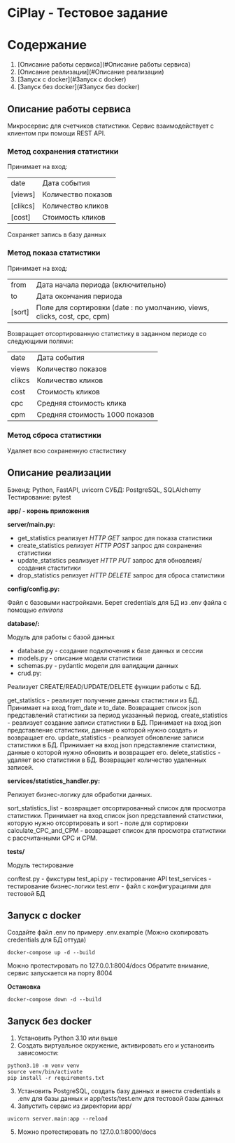# CiPlay - Тестовое задание

# Содержание

1. [Описание работы сервиса](#Описание работы сервиса)
2. [Описание реализации](#Описание реализации)
3. [Запуск с docker](#Запуск с docker)
4. [Запуск без docker](#Запуск без docker)

## Описание работы сервиса

Микросервис для счетчиков статистики. Сервис взаимодействует с клиентом при помощи REST API.

### Метод сохранения статистики

Принимает на вход:

|     |     |
 --- | --- |
| date | Дата события |
| [views] | Количество показов |
| [clikcs] | Количество кликов |
| [cost] | Стоимость кликов |

Сохраняет запись в базу данных

### Метод показа статистики

Принимает на вход:

|     |     |
| --- | --- |
| from | Дата начала периода (включительно) |
| to | Дата окончания периода |
| [sort] | Поле для сортировки (date : по умолчанию, views, clicks, cost, cpc, cpm) |

Возвращает отсортированную статистику в заданном периоде со следующими полями:

|     |     |
| --- | --- |
| date | Дата события |
| views | Количество показов |
| clikcs | Количество кликов |
| cost | Стоимость кликов |
| cpc | Средняя стоимость клика |
| cpm | Средняя стоимость 1000 показов |

### Метод сброса статистики

Удаляет всю сохраненную стастистику

## Описание реализации

Бэкенд: Python, FastAPI, uvicorn
СУБД: PostgreSQL, SQLAlchemy
Тестирование: pytest

**app/ - корень приложения**

**server/main.py:**

- get_statistics реализует *HTTP GET* запрос для показа статистики
- create_statistics релизует *HTTP POST* запрос для сохранения статистики
- update_statistics реализует *HTTP PUT* запрос для обновлеия/создания стаститики
- drop_statistics релизует *HTTP DELETE* запрос для сброса статистики

**config/config.py:**

Файл с базовыми настройками. Берет credentials для БД из .env файла с помощью *environs*

**database/:**

Модуль для работы с базой данных

- database.py - создание подключения к базе данных и сессии
- models.py - описание модели статистики
- schemas.py - pydantic модели для валидации данных
- crud.py:

Реализует CREATE/READ/UPDATE/DELETE функции работы с БД.

get_statistics - реализует получение данных стастистики из БД. Принимает на вход from_date и to_date. Возвращает список json представлений статистики за период указанный период.
create_statistics - реализует создание записи статистики в БД. Принимает на вход json представление статистики, данные о которой нужно создать и возвращает его.
update_statistics - реализует обновление записи статистики в БД. Принимает на вход json представление статистики, данные о которой нужно обновить и возвращает его.
delete_statistics - удаляет всю статистики в БД. Возвращает количество удаленных записей.

**services/statistics_handler.py:**

Релизует бизнес-логику для обработки данных.

sort_statistics_list - возвращает отсортированный список для просмотра статистики. Принимает на вход список json представлений статистики, которую нужно отсортировать и sort - поле для сортировки
calculate_CPC_and_CPM - возвращает список для просмотра статистики с рассчитанными CPC и CPM.

**tests/**

Модуль тестирование

conftest.py - фикстуры
test_api.py - тестирование API
test_services - тестирование бизнес-логики
test.env - файл с конфигурациями для тестовой БД

## Запуск c docker

Создайте файл .env по примеру .env.example
(Можно скопировать credentials для БД оттуда)

```
docker-compose up -d --build
```

Можно протестировать по 127.0.0.1:8004/docs
Обратите внимание, сервис запускается на порту 8004

**Остановка**

```
docker-compose down -d --build
```

## Запуск без docker

1. Установить Python 3.10 или выше
2. Создать виртуальное окружение, активировать его и установить зависомости:
```
python3.10 -m venv venv
source venv/bin/activate
pip install -r requirements.txt
```
3. Установить PostgreSQL, создать базу данных и внести credentials в .env для базы данных и app/tests/test.env для тестовой базы данных
4. Запустить сервис из директории app/
```
uvicorn server.main:app --reload
```
5. Можно протестировать по 127.0.0.1:8000/docs


